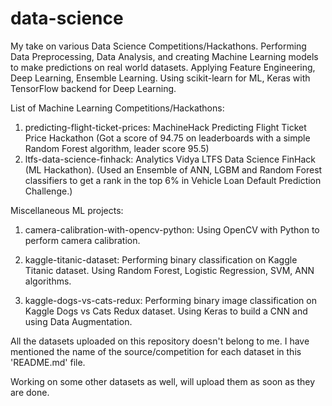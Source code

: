 # data-science 
My take on various Data Science Competitions/Hackathons. Performing Data Preprocessing, Data Analysis, and creating Machine Learning models to make predictions on real world datasets. Applying Feature Engineering, Deep Learning, Ensemble Learning.
Using scikit-learn for ML, Keras with TensorFlow backend for Deep Learning.

List of Machine Learning Competitions/Hackathons:
1) predicting-flight-ticket-prices: MachineHack Predicting Flight Ticket Price Hackathon (Got a score of 94.75 on leaderboards with a simple Random Forest algorithm, leader score 95.5) 
2) ltfs-data-science-finhack: Analytics Vidya LTFS Data Science FinHack (ML Hackathon). (Used an Ensemble of ANN, LGBM and 
Random Forest classifiers to get a rank in the top 6% in Vehicle Loan Default Prediction Challenge.)



Miscellaneous ML projects:
1) camera-calibration-with-opencv-python: Using OpenCV with Python to perform camera calibration. 

2) kaggle-titanic-dataset: Performing binary classification on Kaggle Titanic dataset. Using Random Forest, Logistic Regression, SVM, ANN algorithms. 

3) kaggle-dogs-vs-cats-redux: Performing binary image classification on Kaggle Dogs vs Cats Redux dataset. Using Keras to build a CNN and using Data Augmentation.



All the datasets uploaded on this repository doesn't belong to me. I have mentioned the name of the source/competition for each dataset in this 'README.md' file. 

Working on some other datasets as well, will upload them as soon as they are done. 

